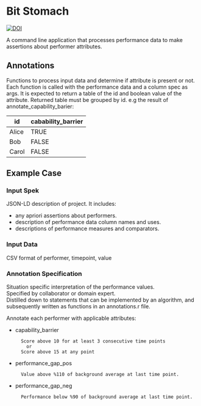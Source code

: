 # Bit Stomach
[![DOI](https://zenodo.org/badge/DOI/10.5281/zenodo.1300745.svg)](https://doi.org/10.5281/zenodo.1300745)

A command line application that processes performance data to make assertions about performer attributes. 

## Annotations
Functions to process input data and determine if attribute is present or not.  
Each function is called with the performance data and a column spec as args.
It is expected to return a table of the id and boolean value of the attribute.
Returned table must be grouped by id. e.g the result of annotate\_capability\_barier:

id | cabability\_barrier |
---|--------------------|
 Alice | TRUE |
 Bob | FALSE |
 Carol | FALSE |

## Example Case

### Input Spek
JSON-LD description of project. It includes:
  - any apriori assertions about performers.
  - description of performance data column names and uses.
  - descriptions of performance measures and comparators.

### Input Data
CSV format of performer, timepoint, value

### Annotation Specification
Situation specific interpretation of the performance values.  
Specified by collaborator or domain expert.  
Distilled down to statements that can be implemented by an algorithm,
and subsequently written as functions in an annotations.r file.

Annotate each performer with applicable attributes:
- capability\_barrier
    ```
      Score above 10 for at least 3 consecutive time points
        or
      Score above 15 at any point
    ```

- performance\_gap\_pos
    ```
      Value above %110 of background average at last time point.
    ```
- performance\_gap\_neg
    ```
      Performance below %90 of background average at last time point.
    ```
